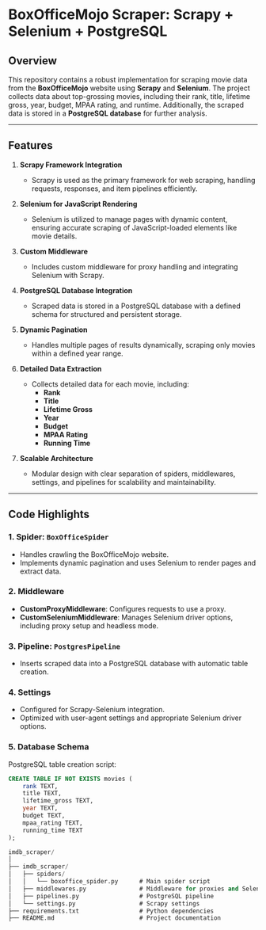 # BoxOfficeMojo Scraper: Scrapy + Selenium + PostgreSQL

## Overview
This repository contains a robust implementation for scraping movie data from the **BoxOfficeMojo** website using **Scrapy** and **Selenium**. The project collects data about top-grossing movies, including their rank, title, lifetime gross, year, budget, MPAA rating, and runtime. Additionally, the scraped data is stored in a **PostgreSQL database** for further analysis.

---

## Features

1. **Scrapy Framework Integration**
   - Scrapy is used as the primary framework for web scraping, handling requests, responses, and item pipelines efficiently.

2. **Selenium for JavaScript Rendering**
   - Selenium is utilized to manage pages with dynamic content, ensuring accurate scraping of JavaScript-loaded elements like movie details.

3. **Custom Middleware**
   - Includes custom middleware for proxy handling and integrating Selenium with Scrapy.

4. **PostgreSQL Database Integration**
   - Scraped data is stored in a PostgreSQL database with a defined schema for structured and persistent storage.

5. **Dynamic Pagination**
   - Handles multiple pages of results dynamically, scraping only movies within a defined year range.

6. **Detailed Data Extraction**
   - Collects detailed data for each movie, including:
     - **Rank**
     - **Title**
     - **Lifetime Gross**
     - **Year**
     - **Budget**
     - **MPAA Rating**
     - **Running Time**

7. **Scalable Architecture**
   - Modular design with clear separation of spiders, middlewares, settings, and pipelines for scalability and maintainability.

---

## Code Highlights

### 1. Spider: `BoxOfficeSpider`
- Handles crawling the BoxOfficeMojo website.
- Implements dynamic pagination and uses Selenium to render pages and extract data.

### 2. Middleware
- **CustomProxyMiddleware**: Configures requests to use a proxy.
- **CustomSeleniumMiddleware**: Manages Selenium driver options, including proxy setup and headless mode.

### 3. Pipeline: `PostgresPipeline`
- Inserts scraped data into a PostgreSQL database with automatic table creation.

### 4. Settings
- Configured for Scrapy-Selenium integration.
- Optimized with user-agent settings and appropriate Selenium driver options.

### 5. Database Schema
PostgreSQL table creation script:
```sql
CREATE TABLE IF NOT EXISTS movies (
    rank TEXT,
    title TEXT,
    lifetime_gross TEXT,
    year TEXT,
    budget TEXT,
    mpaa_rating TEXT,
    running_time TEXT
);

imdb_scraper/
│
├── imdb_scraper/
│   ├── spiders/
│   │   └── boxoffice_spider.py      # Main spider script
│   ├── middlewares.py               # Middleware for proxies and Selenium
│   ├── pipelines.py                 # PostgreSQL pipeline
│   └── settings.py                  # Scrapy settings
├── requirements.txt                 # Python dependencies
├── README.md                        # Project documentation

